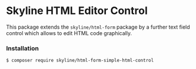 # Skyline HTML Editor Control

This package extends the ```skyline/html-form``` package by a further text field control which allows to edit HTML code graphically.

### Installation
```bin
$ composer require skyline/html-form-simple-html-control
```

